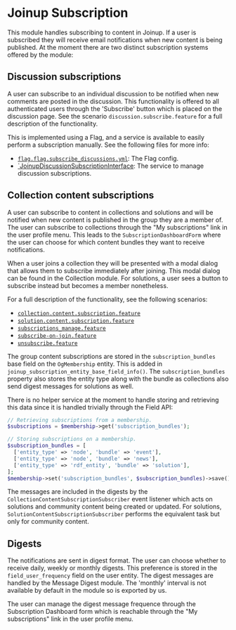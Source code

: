 Joinup Subscription
===================

This module handles subscribing to content in Joinup. If a user is subscribed
they will receive email notifications when new content is being published. At
the moment there are two distinct subscription systems offered by the module:

Discussion subscriptions
------------------------

A user can subscribe to an individual discussion to be notified when new
comments are posted in the discussion. This functionality is offered to all
authenticated users through the 'Subscribe' button which is placed on the
discussion page. See the scenario `discussion.subscribe.feature` for a full
description of the functionality.

This is implemented using a Flag, and a service is available to easily perform a
subscription manually. See the following files for more info:

- [`flag.flag.subscribe_discussions.yml`](./config/install/flag.flag.subscribe_discussions.yml):
  The Flag config.
- [`JoinupDiscussionSubscriptionInterface](src/JoinupDiscussionSubscriptionInterface.php):
  The service to manage discussion subscriptions.

Collection content subscriptions
--------------------------------

A user can subscribe to content in collections and solutions and will be notified 
when new content is published in the group they are a member of. The user can
subscribe to collections through the "My subscriptions" link in the user profile
menu. This leads to the `SubscriptionDashboardForm` where the user can choose
for which content bundles they want to receive notifications.

When a user joins a collection they will be presented with a modal dialog that
allows them to subscribe immediately after joining. This modal dialog can be
found in the Collection module.
For solutions, a user sees a button to subscribe instead but becomes a member
nonetheless.

For a full description of the functionality, see the following scenarios:

- [`collection.content.subscription.feature`](../../../../tests/features/joinup_subscription/collection.content.subscription.feature)
- [`solution.content.subscription.feature`](../../../../tests/features/joinup_subscription/solution.content.subscription.feature)
- [`subscriptions_manage.feature`](../../../../tests/features/joinup_subscription/collection.content.subscription.feature)
- [`subscribe-on-join.feature`](../../../../tests/features/joinup_subscription/subscribe-on-join.feature)
- [`unsubscribe.feature`](../../../../tests/features/joinup_subscription/unsubscribe.feature)

The group content subscriptions are stored in the `subscription_bundles`
base field on the `OgMembership` entity. This is added in
`joinup_subscription_entity_base_field_info()`.
The `subscription_bundles` property also stores the entity type along with the bundle
as collections also send digest messages for solutions as well.

There is no helper service at the moment to handle storing and retrieving this
data since it is handled trivially through the Field API:

```php
// Retrieving subscriptions from a membership.
$subscriptions = $membership->get('subscription_bundles');

// Storing subscriptions on a membership.
$subscription_bundles = [
  ['entity_type' => 'node', 'bundle' => 'event'],
  ['entity_type' => 'node', 'bundle' => 'news'],
  ['entity_type' => 'rdf_entity', 'bundle' => 'solution'],
];
$membership->set('subscription_bundles', $subscription_bundles)->save();
```

The messages are included in the digests by the
`CollectionContentSubscriptionSubscriber` event listener which acts on solutions
and community content being created or updated.
For solutions, `SolutionContentSubscriptionSubscriber` performs the equivalent task but only
for community content.

Digests
-------

The notifications are sent in digest format. The user can choose whether to
receive daily, weekly or monthly digests. This preference is stored in the
`field_user_frequency` field on the user entity. The digest messages are handled
by the Message Digest module. The 'monthly' interval is not available by default
in the module so is exported by us.

The user can manage the digest message frequence through the Subscription
Dashboard form which is reachable through the "My subscriptions" link in the
user profile menu.
